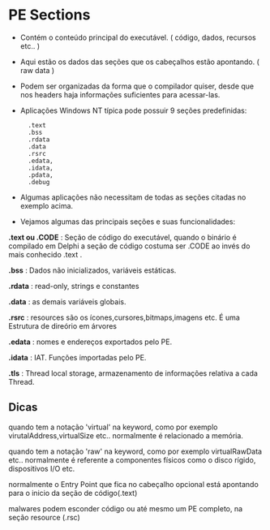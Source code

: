 PE Sections
=============



- Contém o conteúdo principal do executável. ( código, dados, recursos etc.. )
- Aqui estão os dados das seções que os cabeçalhos estão apontando. ( raw data )
- Podem ser organizadas da forma que o compilador quiser, desde que nos headers haja informações suficientes para acessar-las.

- Aplicações Windows NT típica pode possuir 9 seções predefinidas:

		.text
		.bss
		.rdata
		.data
		.rsrc
		.edata,
		.idata,
		.pdata,
		.debug

- Algumas aplicações não necessitam de todas as seções citadas no exemplo acima.
- Vejamos algumas das principais seções e suas funcionalidades:

**.text ou .CODE** : Seção de código do executável, quando o binário é compilado em Delphi a seção de código costuma ser .CODE ao invés do mais conhecido .text .

**.bss**   :  Dados não inicializados, variáveis estáticas.

**.rdata** : read-only, strings e constantes

**.data**  : as demais variáveis globais.

**.rsrc** : resources são os ícones,cursores,bitmaps,imagens etc. É uma Estrutura de direório em árvores

**.edata** : nomes e endereços exportados pelo PE.

**.idata** : IAT. Funções importadas pelo PE.

**.tls**   : Thread local storage, armazenamento de informações relativa a cada Thread.




## Dicas

quando tem a notação 'virtual' na keyword, como por exemplo virutalAddress,virtualSize etc.. normalmente é relacionado a memória.

quando tem a notação 'raw' na keyword, como por exemplo virtualRawData etc.. normalmente é referente a componentes físicos como o disco rígido, dispositivos I/O etc.

normalmente o Entry Point que fica no cabeçalho opcional está apontando para o inicio da seção de código(.text)

malwares podem esconder código ou até mesmo um  PE completo, na seção resource (.rsc)